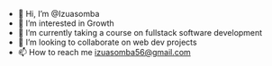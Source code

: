 - 👋 Hi, I’m @Izuasomba
- 👀 I’m interested in Growth
- 🌱 I’m currently taking a course on fullstack software development
- 💞️ I’m looking to collaborate on web dev projects
- 📫 How to reach me izuasomba56@gmail.com

<!---
Izuasomba/Izuasomba is a ✨ special ✨ repository because its `README.md` (this file) appears on your GitHub profile.
You can click the Preview link to take a look at your changes.
--->
